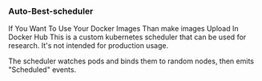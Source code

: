 ###  Auto-Best-scheduler

If You Want To Use  Your Docker Images Than make images Upload In Docker  Hub 
This is a custom kubernetes scheduler that can be used for research.
It's not intended for production usage.

The scheduler watches pods and binds them to random nodes, then emits "Scheduled" events.
